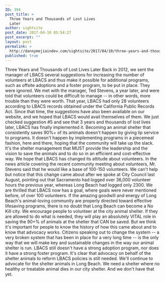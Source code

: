 ```yaml
---
ID: 394
post_title: >
  Three Years and Thousands of Lost Lives
  Later
author: sightsite
post_date: 2017-04-10 05:54:27
post_excerpt: ""
layout: post
permalink: >
  http://dannymejiaindev.com/sightsite/2017/04/10/three-years-and-thousands-of-lost-lives-later/
published: true
---
```

Three Years and Thousands of Lost Lives Later Back in 2012, we sent the manager of LBACS several suggestions for increasing the number of volunteers at LBACS and thus make it possible for additional programs, such as offsite adoptions and a foster program, to be put in place. They were ignored. We met with the manager, Ted Stevens, a year later, and were told that volunteers could be difficult to manage -- in other words, more trouble than they were worth. That year, LBACS had only 28 volunteers according to LBACS records obtained under the California Public Records Act. Since that time, the suggestions have also been available on our website, and we hoped that LBACS would avail themselves of them. We just checked suggestion #5 and see that 3 years and thousands of lost lives later, LBACS has finally implemented it. Becoming an animal shelter that consistently saves 90%+ of its animals doesn't happen by giving lip service to programs. It doesn't happen by implementing programs in a piecemeal fashion, here and there, hoping that the community will take up the slack. It's the shelter management that MUST provide the leadership and the vision to save the animals and to do so in an efficient and cost-effective way. We hope that LBACS has changed its attitude about volunteers. In the news article covering the recent community meeting about volunteers, Mr. Stevens said that he would like a base of 100-150 volunteers. We can't help but notice that this change came about after we spoke at City Council last August, pointing out that Sacramento had logged over 36,000 volunteer hours the previous year, whereas Long Beach had logged only 2300. We are thrilled that LBACS now has a goal, where goals were never mentioned before, of over 100 volunteers. If the amazing goodwill and energy of Long Beach's animal-loving community are properly directed toward effective lifesaving programs, there is no doubt that Long Beach can become a No Kill city. We encourage people to volunteer at the city animal shelter. If they are allowed to do what is needed, they will play an absolutely VITAL role in saving the 90+% of animals at the shelter that CAN be saved. But we think it's important for people to know the history of how this came about and to know that advocacy works. Citizens speaking out to change the system -- a very broken system that has been in place for a very long time -- is the only way that we will make key and sustainable changes in the way our animal shelter is run. LBACS still doesn't have a strong adoption program, nor does it have a strong foster program. It's clear that advocacy on behalf of the shelter animals to reform LBACS policies is still needed. We'll continue to advocate for the shelter animals in Long Beach. We need a shelter where no healthy or treatable animal dies in our city shelter. And we don't have that yet.